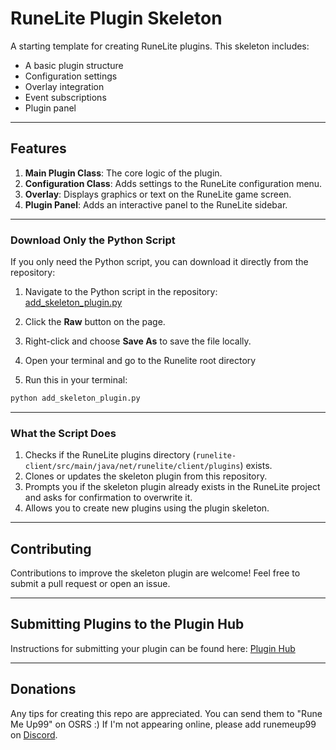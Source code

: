 # RuneLite Plugin Skeleton

A starting template for creating RuneLite plugins. This skeleton includes:
- A basic plugin structure
- Configuration settings
- Overlay integration
- Event subscriptions
- Plugin panel

---

## Features
1. **Main Plugin Class**: The core logic of the plugin.
2. **Configuration Class**: Adds settings to the RuneLite configuration menu.
3. **Overlay**: Displays graphics or text on the RuneLite game screen.
4. **Plugin Panel**: Adds an interactive panel to the RuneLite sidebar.

---

### Download Only the Python Script

If you only need the Python script, you can download it directly from the repository:

1. Navigate to the Python script in the repository:  
   [add_skeleton_plugin.py](https://github.com/SyntaxSkater/runelite-plugin-skeleton/blob/main/add_skeleton_plugin.py)

2. Click the **Raw** button on the page.

3. Right-click and choose **Save As** to save the file locally.

4. Open your terminal and go to the Runelite root directory

5. Run this in your terminal:
```bash
python add_skeleton_plugin.py
```

---

### What the Script Does
1. Checks if the RuneLite plugins directory (`runelite-client/src/main/java/net/runelite/client/plugins`) exists.
2. Clones or updates the skeleton plugin from this repository.
3. Prompts you if the skeleton plugin already exists in the RuneLite project and asks for confirmation to overwrite it.
4. Allows you to create new plugins using the plugin skeleton.

---

## Contributing
Contributions to improve the skeleton plugin are welcome! Feel free to submit a pull request or open an issue.

---

## Submitting Plugins to the Plugin Hub
Instructions for submitting your plugin can be found here: [Plugin Hub](https://github.com/runelite/plugin-hub)

---
## Donations
Any tips for creating this repo are appreciated. You can send them to "Rune Me Up99" on OSRS :) If I'm not appearing online, please add runemeup99 on [Discord](https://discord.com/download).
